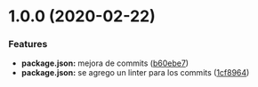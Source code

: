# 1.0.0 (2020-02-22)


### Features

* **package.json:** mejora de commits ([b60ebe7](https://github.com/sordoneza/components-sergio/commit/b60ebe775b6535ed3f6c3c2626e799fd0ae4875b))
* **package.json:** se agrego un linter para los commits ([1cf8964](https://github.com/sordoneza/components-sergio/commit/1cf896467dcdd6d90e3fe28a33e08fedc200b662))
